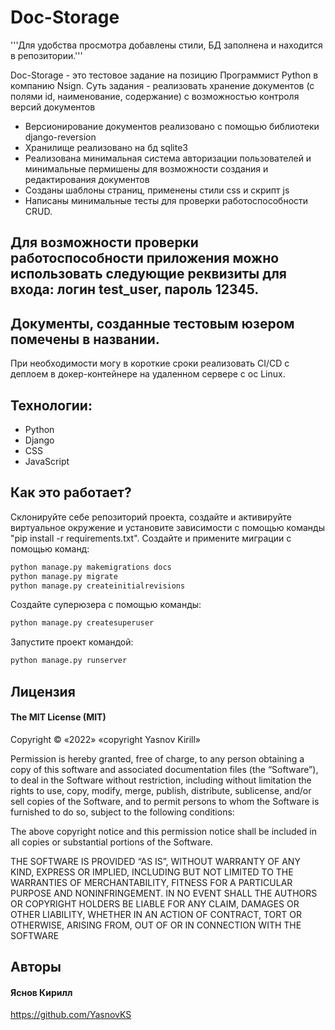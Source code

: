 # Doc-Storage
'''Для удобства просмотра добавлены стили, БД заполнена и находится в репозитории.'''

Doc-Storage - это тестовое задание на позицию Программист Python в компанию Nsign.
Суть задания - реализовать хранение документов (с полями id, наименование, содержание) с возможностью контроля версий документов
- Версионирование документов реализовано с помощью библиотеки django-reversion
- Хранилище реализовано на бд sqlite3
- Реализована минимальная система авторизации пользователей и минимальные пермишены для возможности создания и редактирования документов
- Созданы шаблоны страниц, применены стили css и скрипт js
- Написаны минимальные тесты для проверки работоспособности CRUD.

## Для возможности проверки работоспособности приложения можно использовать следующие реквизиты для входа: логин test_user, пароль 12345.
## Документы, созданные тестовым юзером помечены в названии.

При необходимости могу в короткие сроки реализовать CI/CD с деплоем в докер-контейнере на удаленном сервере с ос Linux.

## Технологии:

- Python
- Django
- CSS
- JavaScript

## Как это работает?

Склонируйте себе репозиторий проекта, создайте и активируйте виртуальное окружение и установите зависимости с помощью команды "pip install -r requirements.txt".
Создайте и примените миграции с помощью команд:

```Python
python manage.py makemigrations docs
python manage.py migrate
python manage.py createinitialrevisions
```
Создайте суперюзера с помощью команды:
```Python
python manage.py createsuperuser
```
Запустите проект командой:
```Python
python manage.py runserver
```
## Лицензия

#### The MIT License (MIT)

Copyright © «2022» «copyright Yasnov Kirill»

Permission is hereby granted, free of charge, to any person obtaining a copy of this software and associated documentation files (the “Software”), to deal in the Software without restriction, including without limitation the rights to use, copy, modify, merge, publish, distribute, sublicense, and/or sell copies of the Software, and to permit persons to whom the Software is furnished to do so, subject to the following conditions:

The above copyright notice and this permission notice shall be included in all copies or substantial portions of the Software.

THE SOFTWARE IS PROVIDED “AS IS”, WITHOUT WARRANTY OF ANY KIND, EXPRESS OR IMPLIED, INCLUDING BUT NOT LIMITED TO THE WARRANTIES OF MERCHANTABILITY, FITNESS FOR A PARTICULAR PURPOSE AND NONINFRINGEMENT. IN NO EVENT SHALL THE AUTHORS OR COPYRIGHT HOLDERS BE LIABLE FOR ANY CLAIM, DAMAGES OR OTHER LIABILITY, WHETHER IN AN ACTION OF CONTRACT, TORT OR OTHERWISE, ARISING FROM, OUT OF OR IN CONNECTION WITH THE SOFTWARE

## Авторы
#### Яснов Кирилл
https://github.com/YasnovKS
